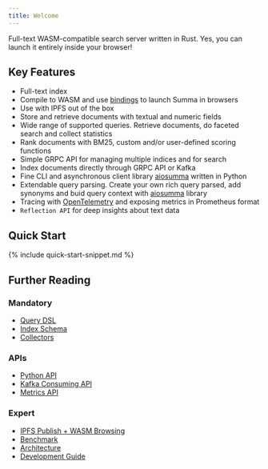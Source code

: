 ```yaml
---
title: Welcome
---
```


Full-text WASM-compatible search server written in Rust.
Yes, you can launch it entirely inside your browser!

## Key Features

- Full-text index
- Compile to WASM and use [bindings](summa-wasm) to launch Summa in browsers
- Use with IPFS out of the box
- Store and retrieve documents with textual and numeric fields
- Wide range of supported queries. Retrieve documents, do faceted search and collect statistics
- Rank documents with BM25, custom and/or user-defined scoring functions
- Simple GRPC API for managing multiple indices and for search
- Index documents directly through GRPC API or Kafka
- Fine CLI and asynchronous client library [aiosumma](aiosumma/README.md) written in Python
- Extendable query parsing. Create your own rich query parsed, add synonyms and buid query context with [aiosumma](aiosumma/README.md) library
- Tracing with [OpenTelemetry](https://github.com/open-telemetry/opentelemetry-rust) and exposing metrics in Prometheus format
- `Reflection API` for deep insights about text data

## Quick Start

{% include quick-start-snippet.md %}

## Further Reading

### Mandatory
- [Query DSL](/summa/query-dsl)
- [Index Schema](/summa/schema)
- [Collectors](/summa/collectors)

### APIs
- [Python API](/summa/python-api)
- [Kafka Consuming API](/summa/kafka-consuming-api)
- [Metrics API](/summa/metrics-api)

### Expert
- [IPFS Publish + WASM Browsing](/summa/ipfs-wasm-guide)
- [Benchmark](/summa/benchmark)
- [Architecture](/summa/architecture)
- [Development Guide](/summa/development)
